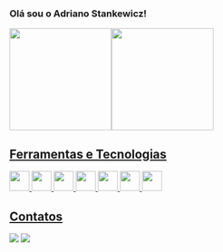 ### Olá sou o Adriano Stankewicz!

<div>
<a href="https://github.com/adrianostankewicz">
<img height="180em" src="https://github-readme-stats.vercel.app/api/top-langs/?username=adrianostankewicz&layout=compact&langs_count=7&theme=gotham"/><img height="180em" src="https://github-readme-stats.vercel.app/api?username=adrianostankewicz&show_icons=true&theme=gotham&include_all_commits=true&count_private=true"/>
</div>

## Ferramentas e Tecnologias
<div>
<img src="https://cdn.jsdelivr.net/gh/devicons/devicon/icons/php/php-original.svg" width="35" height="35" /> <img src="https://cdn.jsdelivr.net/gh/devicons/devicon/icons/laravel/laravel-plain-wordmark.svg" width="35" height="35" /> <img src="https://cdn.jsdelivr.net/gh/devicons/devicon/icons/java/java-original-wordmark.svg" width="35" height="35" /> <img src="https://cdn.jsdelivr.net/gh/devicons/devicon/icons/spring/spring-original-wordmark.svg" width="35" height="35" /> <img src="https://cdn.jsdelivr.net/gh/devicons/devicon/icons/html5/html5-original.svg" width="35" height="35" /> <img src="https://cdn.jsdelivr.net/gh/devicons/devicon/icons/css3/css3-original.svg" width="35" height="35" /> <img src="https://cdn.jsdelivr.net/gh/devicons/devicon/icons/javascript/javascript-original.svg" width="35" height="35" />
</div>

## Contatos

<div>
<a href="https://instagram.com/adrianostankewicz" target="_blank"><img src="https://img.shields.io/badge/-Instagram-%23E4405F?style=for-the-badge&logo=instagram&logoColor=white" target="_blank"></a>
<a href="https://www.linkedin.com/in/adriano-stankewicz" target="_blank"><img src="https://img.shields.io/badge/-LinkedIn-%230077B5?style=for-the-badge&logo=linkedin&logoColor=white" target="_blank"></a>   
</div>
